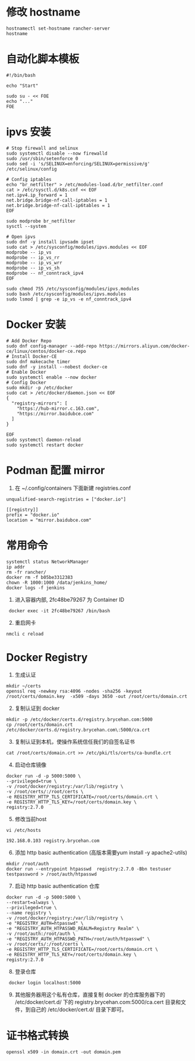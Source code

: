 # 修改 hostname
```
hostnamectl set-hostname rancher-server
hostname
```
# 自动化脚本模板
```
#!/bin/bash

echo "Start"

sudo su - << FOE
echo "..."
FOE
```
# ipvs 安装
```
# Stop firewall and selinux
sudo systemctl disable --now firewalld
sudo /usr/sbin/setenforce 0
sudo sed -i 's/SELINUX=enforcing/SELINUX=permissive/g' /etc/selinux/config

# Config iptables
echo "br_netfilter" > /etc/modules-load.d/br_netfilter.conf
cat > /etc/sysctl.d/k8s.cnf << EOF
net.ipv4.ip_forward = 1
net.bridge.bridge-nf-call-iptables = 1
net.bridge.bridge-nf-call-ip6tables = 1
EOF

sudo modprobe br_netfilter
sysctl --system

# Open ipvs
sudo dnf -y install ipvsadm ipset
sudo cat > /etc/sysconfig/modules/ipvs.modules << EOF
modprobe -- ip_vs
modprobe -- ip_vs_rr
modprobe -- ip_vs_wrr
modprobe -- ip_vs_sh
modprobe -- nf_conntrack_ipv4
EOF

sudo chmod 755 /etc/sysconfig/modules/ipvs.modules
sudo bash /etc/sysconfig/modules/ipvs.modules
sudo lsmod | grep -e ip_vs -e nf_conntrack_ipv4
```
# Docker 安装
```
# Add Docker Repo
sudo dnf config-manager --add-repo https://mirrors.aliyun.com/docker-ce/linux/centos/docker-ce.repo
# Install Docker-CE
sudo dnf makecache timer
sudo dnf -y install --nobest docker-ce
# Enable Docker
sudo systemctl enable --now docker
# Config Docker
sudo mkdir -p /etc/docker
sudo cat > /etc/docker/daemon.json << EOF
{
  "registry-mirrors": [
    "https://hub-mirror.c.163.com",
    "https://mirror.baidubce.com"
  ]
}

EOF
sudo systemctl daemon-reload
sudo systemctl restart docker
```
# Podman 配置 mirror
1. 在 ~/.config/containers 下面新建 registries.conf
```
unqualified-search-registries = ["docker.io"]

[[registry]]
prefix = "docker.io"
location = "mirror.baidubce.com"
```
# 常用命令
```
systemctl status NetworkManager
ip addr
rm -fr rancher/
docker rm -f b05be3312383
chown -R 1000:1000 /data/jenkins_home/
docker logs -f jenkins
```
1. 进入容器内部, 2fc48be79267 为 Container ID
```
 docker exec -it 2fc48be79267 /bin/bash
```
2. 重启网卡
```
nmcli c reload
```

# Docker Registry
1. 生成认证
```
mkdir ~/certs
openssl req -newkey rsa:4096 -nodes -sha256 -keyout /root/certs/domain.key  -x509 -days 3650 -out /root/certs/domain.crt
```
2. 复制认证到 docker
```
mkdir -p /etc/docker/certs.d/registry.brycehan.com:5000
cp /root/certs/domain.crt  /etc/docker/certs.d/registry.brycehan.com\:5000/ca.crt
```
3. 复制认证到本机，使操作系统信任我们的自签名证书
```
cat /root/certs/domain.crt >> /etc/pki/tls/certs/ca-bundle.crt
```
4. 启动仓库镜像
```
docker run -d -p 5000:5000 \
--privileged=true \
-v /root/docker/registry:/var/lib/registry \
-v /root/certs/:/root/certs \ 
-e REGISTRY_HTTP_TLS_CERTIFICATE=/root/certs/domain.crt \
-e REGISTRY_HTTP_TLS_KEY=/root/certs/domain.key \
registry:2.7.0
```
5. 修改当前host
```
vi /etc/hosts
```
```
192.168.0.103 registry.brycehan.com
```
6. 添加 http basic authentication (高版本需要yum install -y apache2-utils)
```
mkdir /root/auth
docker run --entrypoint htpasswd  registry:2.7.0 -Bbn testuser testpassword > /root/auth/htpasswd
```
7. 启动 http basic authentication 仓库
```
docker run -d -p 5000:5000 \
--restart=always \
--privileged=true \
--name registry \
-v /root/docker/registry:/var/lib/registry \
-e "REGISTRY_AUTH=htpasswd" \
-e "REGISTRY_AUTH_HTPASSWD_REALM=Registry Realm" \
-v /root/auth:/root/auth \
-e "REGISTRY_AUTH_HTPASSWD_PATH=/root/auth/htpasswd" \
-v /root/certs/:/root/certs \
-e REGISTRY_HTTP_TLS_CERTIFICATE=/root/certs/domain.crt \
-e REGISTRY_HTTP_TLS_KEY=/root/certs/domain.key \
registry:2.7.0
```
8. 登录仓库
```
 docker login localhost:5000
```
9. 其他服务器用这个私有仓库，直接复制 docker 的仓库服务器下的 /etc/docker/cert.d/ 下的 registry.brycehan.com:5000/ca.cert 目录和文件，到自己的 /etc/docker/cert.d/ 目录下即可。
# 证书格式转换
```
openssl x509 -in domain.crt -out domain.pem
```
